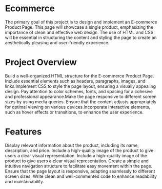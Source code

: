 # Ecommerce
The primary goal of this project is to design and implement an E-commerce Product Page. This  page will showcase a single product, emphasizing the importance of clean and effective web  design. The use of HTML and CSS will be essential in structuring the content and styling the page to  create an aesthetically pleasing and user-friendly experience.
# Project Overview
Build a well-organized HTML structure for the E-commerce Product Page. Include essential elements such as headers, paragraphs, images, and links.Implement CSS to style the page layout, ensuring a visually appealing design. Pay attention to color schemes, fonts, and spacing for a cohesive and professional appearance.Make the page responsive to different screen sizes by using media queries. Ensure that the content adjusts appropriately for optimal viewing on various devices.Incorporate interactive elements, such as hover effects or transitions, to enhance the user experience.
# Features
 Display relevant information about the product, including its name, description, and price. Include a high-quality image of the product to give users a clear visual representation. Include a high-quality image of the product to give users a clear visual representation. Create a simple and intuitive navigation structure to facilitate easy movement within the page. Ensure that the page layout is responsive, adapting seamlessly to different screen sizes. Write clean and well-commented code to enhance readability and maintainability.
